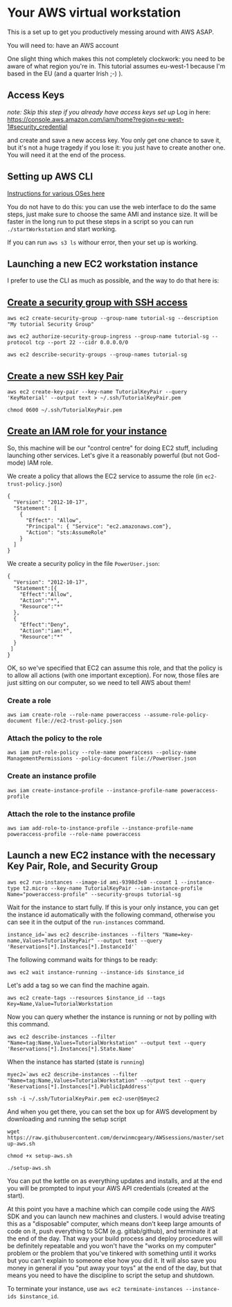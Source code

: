 # Your AWS virtual workstation

This is a set up to get you productively messing around with AWS ASAP.

You will need to: have an AWS account

One slight thing which makes this not completely clockwork: you need to be aware of what region you're in. This tutorial assumes eu-west-1 because I'm based in the EU (and a quarter Irish ;-) ).


## Access Keys

*note: Skip this step if you already have access keys set up*
Log in here: https://console.aws.amazon.com/iam/home?region=eu-west-1#security_credential

and create and save a new access key. You only get one chance to save it, but it's not a huge tragedy if you lose it: you just have to create another one. You will need it at the end of the process.

## Setting up AWS CLI

[Instructions for various OSes here](http://docs.aws.amazon.com/cli/latest/userguide/cli-chap-getting-set-up.html)

You do not have to do this: you can use the web interface to do the same steps, just make sure to choose the same AMI and instance size. It will be faster in the long run to put these steps in a script so you can run `./startWorkstation` and start working.

If you can run `aws s3 ls` withour error, then your set up is working.

## Launching a new EC2 workstation instance

I prefer to use the CLI as much as possible, and the way to do that here is:

## [Create a security group with SSH access](http://docs.aws.amazon.com/cli/latest/userguide/cli-ec2-sg.html)

`aws ec2 create-security-group --group-name tutorial-sg --description "My tutorial Security Group"`

`aws ec2 authorize-security-group-ingress --group-name tutorial-sg --protocol tcp --port 22 --cidr 0.0.0.0/0`

`aws ec2 describe-security-groups --group-names tutorial-sg`

## [Create a new SSH key Pair](http://docs.aws.amazon.com/cli/latest/userguide/cli-ec2-keypairs.html)

`aws ec2 create-key-pair --key-name TutorialKeyPair --query 'KeyMaterial' --output text > ~/.ssh/TutorialKeyPair.pem`

`chmod 0600 ~/.ssh/TutorialKeyPair.pem`

## [Create an IAM role for your instance](http://docs.aws.amazon.com/AWSEC2/latest/UserGuide/iam-roles-for-amazon-ec2.html)

So, this machine will be our "control centre" for doing EC2 stuff, including launching other services. Let's give it a reasonably powerful (but not God-mode) IAM role.

We create a policy that allows the EC2 service to assume the role (in `ec2-trust-policy.json`)

```
{
  "Version": "2012-10-17",
  "Statement": [
    {
      "Effect": "Allow",
      "Principal": { "Service": "ec2.amazonaws.com"},
      "Action": "sts:AssumeRole"
    }
  ]
}
```

We create a security policy in the file `PowerUser.json`:

```
{
  "Version": "2012-10-17",
  "Statement":[{
    "Effect":"Allow",
    "Action":"*",
    "Resource":"*"
  },
  {
    "Effect":"Deny",
    "Action":"iam:*",
    "Resource":"*"
  }
 ]
}
```

OK, so we've specified that EC2 can assume this role, and that the policy is to allow all actions (with one important exception).  For now, those
files are just sitting on our computer, so we need to tell AWS about them!

### Create a role

`aws iam create-role --role-name poweraccess --assume-role-policy-document file://ec2-trust-policy.json`

### Attach the policy to the role

`aws iam put-role-policy --role-name poweraccess --policy-name ManagementPermissions --policy-document file://PowerUser.json`

### Create an instance profile

`aws iam create-instance-profile --instance-profile-name poweraccess-profile`

### Attach the role to the instance profile

`aws iam add-role-to-instance-profile --instance-profile-name poweraccess-profile --role-name poweraccess`


## Launch a new EC2 instance with the necessary Key Pair, Role,  and Security Group

`aws ec2 run-instances --image-id ami-9398d3e0 --count 1 --instance-type t2.micro --key-name TutorialKeyPair --iam-instance-profile Name="poweraccess-profile" --security-groups tutorial-sg`


Wait for the instance to start fully. If this is your only instance, you can get the instance id automatically with the following command, otherwise you can see it in the output of the `run-instances` command.

```
instance_id=`aws ec2 describe-instances --filters "Name=key-name,Values=TutorialKeyPair" --output text --query 'Reservations[*].Instances[*].InstanceId'`
```

The following command waits for things to be ready:

```
aws ec2 wait instance-running --instance-ids $instance_id
```


Let's add a tag so we can find the machine again.

```
aws ec2 create-tags --resources $instance_id --tags Key=Name,Value=TutorialWorkstation
```

Now you can query whether the instance is running or not by polling with this command.

```
aws ec2 describe-instances --filter "Name=tag:Name,Values=TutorialWorkstation" --output text --query 'Reservations[*].Instances[*].State.Name'

```
When the instance has started (state is `running`)

```
myec2=`aws ec2 describe-instances --filter "Name=tag:Name,Values=TutorialWorkstation" --output text --query 'Reservations[*].Instances[*].PublicIpAddress'`
```

```
ssh -i ~/.ssh/TutorialKeyPair.pem ec2-user@$myec2
```
And when you get there, you can set the box up for AWS development by downloading and running the setup script

`wget https://raw.githubusercontent.com/derwinmcgeary/AWSsessions/master/setup-aws.sh`

`chmod +x setup-aws.sh`

`./setup-aws.sh`

You can put the kettle on as everything updates and installs, and at the end you will be prompted to input your AWS API credentials (created at the start).

At this point you have a machine which can compile code using the AWS SDK and you can launch new machines and clusters. I would advise treating this as a "disposable" computer, which means don't keep large amounts of code on it, push everything to SCM (e.g. gitlab/github), and terminate it at the end of the day. That way your build process and deploy procedures will be definitely repeatable and you won't have the "works on my computer" problem or the problem that you've tinkered with something until it works but you can't explain to someone else how you did it. It will also save you money in general if you "put away your toys" at the end of the day, but that means you need to have the discipline to script the setup and shutdown.

To terminate your instance, use `aws ec2 terminate-instances --instance-ids $instance_id`.
